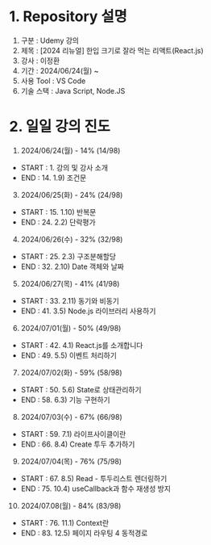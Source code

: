 # 1. Repository 설명

1. 구분 : Udemy 강의
2. 제목 : [2024 리뉴얼] 한입 크기로 잘라 먹는 리액트(React.js)
3. 강사 : 이정환
4. 기간 : 2024/06/24(월) ~
5. 사용 Tool : VS Code
6. 기술 스택 : Java Script, Node.JS

# 2. 일일 강의 진도

1. 2024/06/24(월) - 14% (14/98)
- START : 1. 강의 및 강사 소개
- END : 14. 1.9) 조건문

3. 2024/06/25(화) - 24% (24/98)
- START : 15. 1.10) 반복문
- END : 24. 2.2) 단락평가

4. 2024/06/26(수) - 32% (32/98)
- START : 25. 2.3) 구조분해할당
- END : 32. 2.10) Date 객체와 날짜

5. 2024/06/27(목) - 41% (41/98)
- START : 33. 2.11) 동기와 비동기
- END : 41. 3.5) Node.js 라이브러리 사용하기

6. 2024/07/01(월) - 50% (49/98)
- START : 42. 4.1) React.js를 소개합니다
- END : 49. 5.5) 이벤트 처리하기

7. 2024/07/02(화) - 59% (58/98)
- START : 50. 5.6) State로 상태관리하기
- END : 58. 6.3) 기능 구현하기

8. 2024/07/03(수) - 67% (66/98)
- START : 59. 7.1) 라이프사이클이란
- END : 66. 8.4) Create 투두 추가하기

9. 2024/07/04(목) - 76% (75/98)
- START : 67. 8.5) Read - 투두리스트 렌더링하기
- END : 75. 10.4) useCallback과 함수 재생성 방지

10. 2024/07.08(월) - 84% (83/98)
- START : 76. 11.1) Context란
- END : 83. 12.5) 페이지 라우팅 4 동적경로

